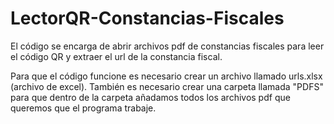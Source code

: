 # LectorQR-Constancias-Fiscales
El código se encarga de abrir archivos pdf de constancias fiscales para leer el código QR y extraer el url de la constancia fiscal.


Para que el código funcione es necesario crear un archivo llamado urls.xlsx (archivo de excel). También es necesario crear una carpeta llamada "PDFS"
para que dentro de la carpeta añadamos todos los archivos pdf que queremos que el programa trabaje.
